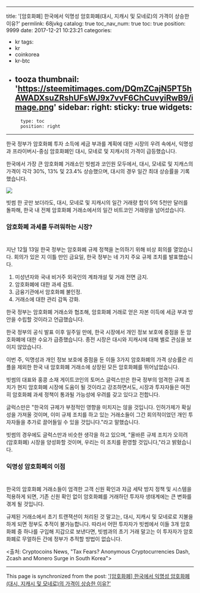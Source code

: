 
---
title: '[암호화폐]  한국에서 익명성 암호화폐(대시, 지캐시 및 모네로)의 가격이 상승한 이유?'
permlink: 68jvkg
catalog: true
toc_nav_num: true
toc: true
position: 9999
date: 2017-12-21 10:23:21
categories:
- kr
tags:
- kr
- coinkorea
- kr-btc
- tooza
thumbnail: 'https://steemitimages.com/DQmZCajN5PT5hAWADXsuZRshUFsWJ9x7vvF6ChCuvyiRwB9/image.png'
sidebar:
    right:
        sticky: true
widgets:
    -
        type: toc
        position: right
---


한국 정부가 암호화폐 투자 소득에 세금 부과를 계획에 대한 시장의 우려 속에서, 익명성과 프라이버시-중심 암호화폐인 대시, 모네로 및 지캐시의 가격이 급등했습니다.

한국에서 가장 큰 암호화폐 거래소인 빗썸과 코인원 모두에서, 대시, 모네로 및 지캐스의 가격이 각각 30%, 13% 및 23.4% 상승했으며, 대시의 경우 일간 최대 상승률을 기록했습니다. 

![](https://steemitimages.com/DQmZCajN5PT5hAWADXsuZRshUFsWJ9x7vvF6ChCuvyiRwB9/image.png)

빗썸 한 곳만 보더라도, 대시, 모네로 및 지캐시의 일간 거래량 합이 5억 5천만 달러를 돌파해, 한국 내 전체 암호화폐 거래소에서의 일간 비트코인 거래량을 넘어섰습니다.

### 암호화폐 과세를 두려워하는 시장?
#

지난 12월 13일 한국 정부는 암호화폐 규제 정책을 논의하기 위해 비상 회의를 열었습니다.  회의가 있은 지 이틀 만인 금요일, 한국 정부는 네 가지 주요 규제 조치를 발표했습니다.

1. 미성년자와 국내 비거주 외국인의 계좌개설 및 거래 전면 금지.
2. 암호화폐에 대한 과세 검토.
3. 금융기관에서 암호화폐 불인정.
4. 거래소에 대한 관리 감독 강화.

한국 정부는 암호화폐 거래소와 협조해, 암호화폐 거래로 얻은 자본 이득에 세금 부과 방안을 수립할 것이라고 언급했습니다.

한국 정부의 공식 발표 이후 일주일 만에, 한국 시장에서 개인 정보 보호에 중점을 둔 암호화폐에 대한 수요가 급증했습니다.  종전 시장은 대시와 지캐시에 대해 별로 관심을 보이지 않았습니다.

이번 주, 익명성과 개인 정보 보호에 중점을 둔 이들 3가지 암호화폐의 가격 상승률은 리플을 제외한 한국 내 암호화폐 거래소에 상장된 모든 암호화폐를 뛰어넘었습니다. 

빗썸의 대표와 홍콩 소재 게이트코인의 토머스 글럭스만은 한국 정부의 엄격한 규제 조치가 현지 암호화폐 시장에 도움이 될 것이라고 강조하면서도, 시장과 투자자들은 여전히 암호화폐 과세 정책이 통과될 가능성에 우려를 갖고 있다고 전합니다.

글럭스만은 "한국의 규제가 부정적인 영향을 미치지는 않을 것입니다.  인허가제가 확실성을 가져올 것이며, 이미 규제 조치를 하고 있는 거래소들이 그간 회의적이었던 개인 투자자들을 추가로 끌어들일 수 있을 것입니다."라고 말했습니다.

빗썸의 경우에도 글럭스만과 비슷한 생각을 하고 있으며, "올바른 규제 조치가 오히려 (암호화폐) 시장을 양성화할 것이며, 우리는 이 조치를 환영할 것입니다,"라고 밝혔습니다.

### 익명성 암호화폐의 이점
#
한국의 암호화폐 거래소들이 엄격한 고객 신원 확인과 자금 세탁 방지 정책 및 시스템을 적용하게 되면, 기존 신원 확인 없이 암호화폐를 거래하던 투자자 생태계에는 큰 변화를 겪게 될 것입니다. 

규제된 거래소에서 초기 트랜잭션이 처리된 것 말고는, 대시, 지캐시 및 모네로로 지불을 하게 되면 정부도 추적이 불가능합니다.  따라서 어떤 투자자가 빗썸에서 이들 3개 암호화폐 중 하나를 구입해 지갑으로 보낸다면, 빗썸과의 초기 거래 말고는 이 투자자가 암호화폐로 무얼하든 간에 정부가 추적할 방법이 없습니다. 

<출처: Cryptocoins News, "Tax Fears? Anonymous Cryptocurrencies Dash, Zcash and Monero Surge in South Korea">

- - -

This page is synchronized from the post: ['[암호화폐]  한국에서 익명성 암호화폐(대시, 지캐시 및 모네로)의 가격이 상승한 이유?'](https://steemit.com/@pius.pius/68jvkg)
